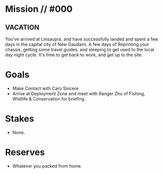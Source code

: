 # Mission // #000
## VACATION
   You've arrived at Linsaupra, and have successfully landed and spent a few days in the capital city of New Gaudaini. A few days of Reprinting your chassis, getting some travel guides, and sleeping to get used to the local day night cycle. It's time to get back to work, and get up to the site.
# Goals
- Make Contact with Caro Sincere
- Arrive at Deployment Zone and meet with Ranger Zhu of Fishing, Wildlife & Conservation for briefing.

# Stakes
- None.

# Reserves
- Whatever you packed from home.
